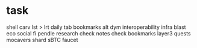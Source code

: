 # task
shell
carv
lst > lrt
daily tab
bookmarks
alt
dym
interoperability infra
blast eco
social fi
pendle
research
check notes
check bookmarks
layer3 quests
mocavers shard
sBTC faucet 
